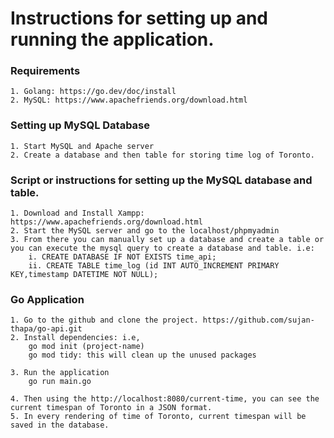 # Instructions for setting up and running the application.
### Requirements
```
1. Golang: https://go.dev/doc/install 
2. MySQL: https://www.apachefriends.org/download.html
```

### Setting up MySQL Database
```
1. Start MySQL and Apache server
2. Create a database and then table for storing time log of Toronto.

```
### Script or instructions for setting up the MySQL database and table.
```
1. Download and Install Xampp: https://www.apachefriends.org/download.html 
2. Start the MySQL server and go to the localhost/phpmyadmin
3. From there you can manually set up a database and create a table or you can execute the mysql query to create a database and table. i.e:
    i. CREATE DATABASE IF NOT EXISTS time_api;
    ii. CREATE TABLE time_log (id INT AUTO_INCREMENT PRIMARY KEY,timestamp DATETIME NOT NULL);

```

### Go Application
```
1. Go to the github and clone the project. https://github.com/sujan-thapa/go-api.git 
2. Install dependencies: i.e, 
    go mod init (project-name)
    go mod tidy: this will clean up the unused packages

3. Run the application
    go run main.go

4. Then using the http://localhost:8080/current-time, you can see the current timespan of Toronto in a JSON format.
5. In every rendering of time of Toronto, current timespan will be saved in the database.

```